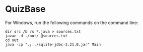 # QuizBase

For Windows, run the following commands on the command line:

```
dir src /b /s *.java > sources.txt
javac -d ./out/ @sources.txt
cd out
java -cp ".;../sqlite-jdbc-3.21.0.jar" Main
```
